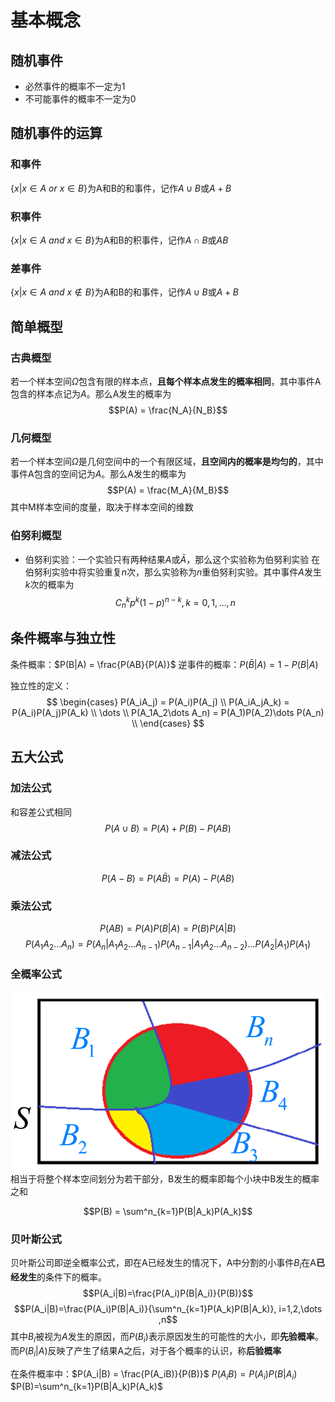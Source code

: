 # 基本概念

## 随机事件

- 必然事件的概率不一定为1
- 不可能事件的概率不一定为0

## 随机事件的运算

### 和事件

$\{x|x \in A \ or \ x \in B\}$为A和B的和事件，记作$A \cup B$或$A+B$

### 积事件

$\{x|x \in A \ and \ x \in B\}$为A和B的积事件，记作$A \cap B$或$AB$

### 差事件

$\{x|x \in A \ and \ x \notin B\}$为A和B的和事件，记作$A \cup B$或$A+B$

## 简单概型

### 古典概型

若一个样本空间$\Omega$包含有限的样本点，**且每个样本点发生的概率相同**，其中事件A包含的样本点记为$A$。那么A发生的概率为$$P(A) = \frac{N_A}{N_B}$$

### 几何概型

若一个样本空间$\Omega$是几何空间中的一个有限区域，**且空间内的概率是均匀的**，其中事件A包含的空间记为$A$。那么A发生的概率为$$P(A) = \frac{M_A}{M_B}$$
其中M样本空间的度量，取决于样本空间的维数

### 伯努利概型

- 伯努利实验：一个实验只有两种结果$A$或$\bar{A}$，那么这个实验称为伯努利实验
在伯努利实验中将实验重复$n$次，那么实验称为$n$重伯努利实验。其中事件$A$发生$k$次的概率为$$C_n^kp^k(1-p)^{n-k}, k=0,1,\dots,n$$

## 条件概率与独立性

条件概率：$P(B|A) = \frac{P(AB}{P(A)}$
逆事件的概率：$P(\bar{B}|A) = 1-P(B|A)$

独立性的定义：
$$
\begin{cases}
 P(A_iA_j) = P(A_i)P(A_j) \\
 P(A_iA_jA_k) = P(A_i)P(A_j)P(A_k) \\
 \dots \\
 P(A_1A_2\dots A_n) = P(A_1)P(A_2)\dots P(A_n) \\
\end{cases}
$$

## 五大公式

### 加法公式

和容差公式相同$$P(A\cup B) = P(A)+P(B)-P(AB)$$

### 减法公式

$$P(A-B) = P(A\bar{B}) = P(A)-P(AB)$$

### 乘法公式

$$P(AB) = P(A)P(B|A) = P(B)P(A|B)$$
$$P(A_1A_2\dots A_n) = P(A_n|A_1A_2\dots A_{n-1})P(A_{n-1}|A_1A_2\dots A_{n-2})\dots P(A_2|A_1)P(A_1)$$

### 全概率公式

![](media/15985843690930.png)
相当于将整个样本空间划分为若干部分，B发生的概率即每个小块中B发生的概率之和

$$P(B) = \sum^n_{k=1}P(B|A_k)P(A_k)$$

### 贝叶斯公式

贝叶斯公司即逆全概率公式，即在A已经发生的情况下，A中分割的小事件$B_i$在A**已经发生**的条件下的概率。
$$P(A_i|B)=\frac{P(A_i)P(B|A_i)}{P(B)}$$
$$P(A_i|B)=\frac{P(A_i)P(B|A_i)}{\sum^n_{k=1}P(A_k)P(B|A_k)}, i=1,2,\dots ,n$$
其中$B_i$被视为$A$发生的原因，而$P(B_i)$表示原因发生的可能性的大小，即**先验概率**。
而$P(B_i|A)$反映了产生了结果A之后，对于各个概率的认识，称**后验概率**

在条件概率中：$P(A_i|B) = \frac{P(A_iB)}{P(B)}$
$P(A_iB) = P(A_i)P(B|A_i)$
$P(B)=\sum^n_{k=1}P(B|A_k)P(A_k)$
